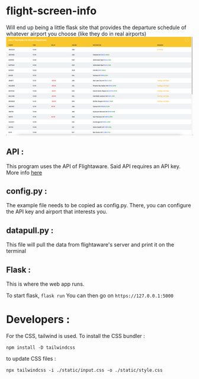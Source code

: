# flight-screen-info
Will end up being a little flask site that provides the departure schedule of whatever airport you choose (like they do in real airports)
![Alt screenshot of the flask app runing](screenshot.png)
## API : 
This program uses the API of Flightaware.
Said API requires an API key. More info [here](https://www.flightaware.com/commercial/aeroapi)

## config.py :
The example file needs to be copied as config.py. There, you can configure the API key and airport that interests you.

## datapull.py :
This file will pull the data from flightaware's server and print it on the terminal

## Flask :
This is where the web app runs. 

To start flask, ``flask run``
You can then go on ``https://127.0.0.1:5000``

# Developers : 
For the CSS, tailwind is used. 
To install the CSS bundler :
```
npm install -D tailwindcss
```
to update CSS files :
```
npx tailwindcss -i ./static/input.css -o ./static/style.css
```